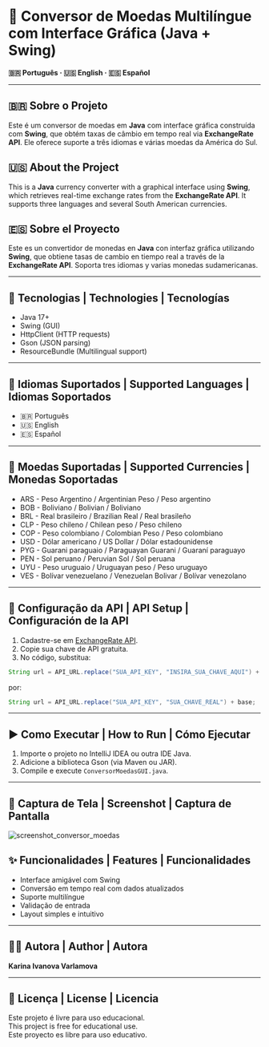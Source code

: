 # 💱 Conversor de Moedas Multilíngue com Interface Gráfica (Java + Swing)

**🇧🇷 Português · 🇺🇸 English · 🇪🇸 Español**

---

## 🇧🇷 Sobre o Projeto

Este é um conversor de moedas em **Java** com interface gráfica construída com **Swing**, que obtém taxas de câmbio em tempo real via **ExchangeRate API**. Ele oferece suporte a três idiomas e várias moedas da América do Sul.

## 🇺🇸 About the Project

This is a **Java** currency converter with a graphical interface using **Swing**, which retrieves real-time exchange rates from the **ExchangeRate API**. It supports three languages and several South American currencies.

## 🇪🇸 Sobre el Proyecto

Este es un convertidor de monedas en **Java** con interfaz gráfica utilizando **Swing**, que obtiene tasas de cambio en tiempo real a través de la **ExchangeRate API**. Soporta tres idiomas y varias monedas sudamericanas.

---

## 🧰 Tecnologias | Technologies | Tecnologías

- Java 17+
- Swing (GUI)
- HttpClient (HTTP requests)
- Gson (JSON parsing)
- ResourceBundle (Multilingual support)

---

## 💬 Idiomas Suportados | Supported Languages | Idiomas Soportados

- 🇧🇷 Português  
- 🇺🇸 English  
- 🇪🇸 Español  

---

## 💸 Moedas Suportadas | Supported Currencies | Monedas Soportadas

- ARS - Peso Argentino / Argentinian Peso / Peso argentino 
- BOB - Boliviano / Bolivian / Boliviano  
- BRL - Real brasileiro / Brazilian Real / Real brasileño  
- CLP - Peso chileno / Chilean peso / Peso chileno 
- COP - Peso colombiano / Colombian Peso / Peso colombiano
- USD - Dólar americano / US Dollar / Dólar estadounidense
- PYG - Guarani paraguaio / Paraguayan Guarani / Guaraní paraguayo
- PEN - Sol peruano / Peruvian Sol / Sol peruana
- UYU - Peso uruguaio / Uruguayan peso / Peso uruguayo
- VES - Bolívar venezuelano / Venezuelan Bolivar / Bolívar venezolano
---

## 🔧 Configuração da API | API Setup | Configuración de la API

1. Cadastre-se em [ExchangeRate API](https://www.exchangerate-api.com/).
2. Copie sua chave de API gratuita.
3. No código, substitua:

```java
String url = API_URL.replace("SUA_API_KEY", "INSIRA_SUA_CHAVE_AQUI") + base;
```

por:

```java
String url = API_URL.replace("SUA_API_KEY", "SUA_CHAVE_REAL") + base;
```

---

## ▶️ Como Executar | How to Run | Cómo Ejecutar

1. Importe o projeto no IntelliJ IDEA ou outra IDE Java.
2. Adicione a biblioteca Gson (via Maven ou JAR).
3. Compile e execute `ConversorMoedasGUI.java`.

---

## 📸 Captura de Tela | Screenshot | Captura de Pantalla

![screenshot_conversor_moedas](https://github.com/user-attachments/assets/6403f7fb-5ad1-4d5d-bfd2-ad39321ecc9e)


## ✨ Funcionalidades | Features | Funcionalidades

- Interface amigável com Swing  
- Conversão em tempo real com dados atualizados  
- Suporte multilíngue  
- Validação de entrada  
- Layout simples e intuitivo  

---

## 👩‍💻 Autora | Author | Autora

**Karina Ivanova Varlamova**  

---

## 📝 Licença | License | Licencia

Este projeto é livre para uso educacional.  
This project is free for educational use.  
Este proyecto es libre para uso educativo.
